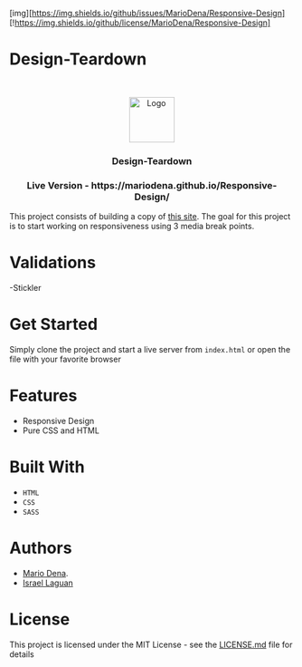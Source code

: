 [img][https://img.shields.io/github/issues/MarioDena/Responsive-Design]
[!https://img.shields.io/github/license/MarioDena/Responsive-Design]

# Design-Teardown
<br />
<p align="center">
  <a href="https://github.com/MarioDena">
    <img src="https://mariodena.github.io/blog/assets/img/sample/Logo.jpg" alt="Logo" width="80" height="80">
  </a>

  <h3 align="center">
	 Design-Teardown
  </h3>

  <h3 align="center">
	 Live Version - https://mariodena.github.io/Responsive-Design/
  </h3>

   This project consists of building a copy of [this site](https://thenextweb.com/). The goal for this project is to start working on responsiveness using 3 media break points.

# Validations

-Stickler

# Get Started

Simply clone the project and start a live server from `index.html` or open the file with your favorite browser


# Features

* Responsive Design
* Pure CSS and HTML


# Built With

* `HTML` 
* `CSS` 
* `SASS` 

# Authors

* [Mario Dena](https://github.com/MarioDena).
* [Israel Laguan](https://github.com/Israel-Laguan)

# License

This project is licensed under the MIT License - see the [LICENSE.md](LICENSE.md) file for details 
